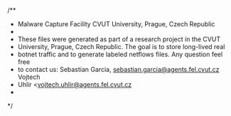 /**
 * Malware Capture Facility CVUT University, Prague, Czech Republic
 * 
 * These files were generated as part of a research project in the CVUT
 * University, Prague, Czech Republic. The goal is to store long-lived real
 * botnet traffic and to generate labeled netflows files. Any question feel free
 * to contact us: Sebastian Garcia, sebastian.garcia@agents.fel.cvut.cz Vojtech
 * Uhlir <vojtech.uhlir@agents.fel.cvut.cz
 * 
 */
